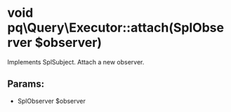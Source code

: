 # void pq\Query\Executor::attach(SplObserver $observer)

Implements SplSubject.
Attach a new observer.

## Params:

* SplObserver $observer

